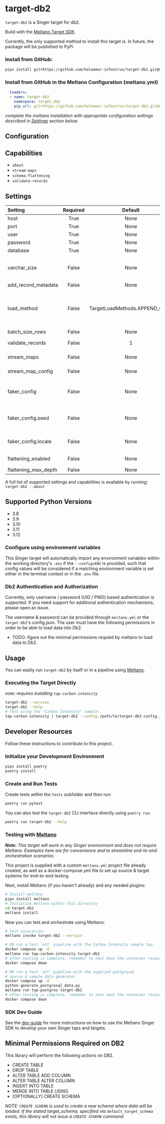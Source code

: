 # target-db2

`target-db2` is a Singer target for db2.

Build with the [Meltano Target SDK](https://sdk.meltano.com).

<!--

Developer TODO: Update the below as needed to correctly describe the install procedure. For instance, if you do not have a PyPi repo, or if you want users to directly install from your git repo, you can modify this step as appropriate.

## Installation

Install from PyPi:

```bash
pipx install target-db2
```

Install from GitHub:

```bash
pipx install git+https://github.com/Infostrux-Solutions/target-db2.git@main
```

-->

Currently, the only supported method to install this target is. In future, the package will be published to PyPi

### Install from GitHub:

```bash
pipx install git+https://github.com/haleemur-infostrux/target-db2.git@main
```

### Install from GitHub in the Meltano Configuration (meltano.yml)

```yaml
  loaders:
  - name: target-db2
    namespace: target_db2
    pip_url: git+https://github.com/haleemur-infostrux/target-db2.git@main
```

_complete the meltano installation with appropriate configuration settings described in [Settings](#settings) section below._

## Configuration

<!--
Developer TODO: Each time the project's version is bumped, recreate these sections

1. Capabilities
2. Settings
3. Supported Python Versions

This section can be created by copy-pasting the CLI output from:

```
target-db2 --about --format=markdown
```
-->


## Capabilities

* `about`
* `stream-maps`
* `schema-flattening`
* `validate-records`

## Settings

| Setting | Required | Default | Description |
|:--------|:--------:|:-------:|:------------|
| host | True     | None    | IBM Db2 Database Host |
| port | True     | None    | IBM Db2 Database Port |
| user | True     | None    | IBM Db2 Database User Name |
| password | True     | None    | IBM Db2 Database User Password |
| database | True     | None    | IBM Db2 Database Name |
| varchar_size | False    | None    | Field size for Varchar type. Default 10000. <BR/>Since JSON values are serialized to varchar, <BR/>it may be necessary to increase this value. <BR/>Max possible value 32764 |
| add_record_metadata | False    | None    | Add metadata to records. |
| load_method | False    | TargetLoadMethods.APPEND_ONLY | The method to use when loading data into the destination. `append-only` will always write all input records whether that records already exists or not. `upsert` will update existing records and insert new records. `overwrite` will delete all existing records and insert all input records. |
| batch_size_rows | False    | None    | Maximum number of rows in each batch. |
| validate_records | False    |       1 | Whether to validate the schema of the incoming streams. |
| stream_maps | False    | None    | Config object for stream maps capability. For more information check out [Stream Maps](https://sdk.meltano.com/en/latest/stream_maps.html). |
| stream_map_config | False    | None    | User-defined config values to be used within map expressions. |
| faker_config | False    | None    | Config for the [`Faker`](https://faker.readthedocs.io/en/master/) instance variable `fake` used within map expressions. Only applicable if the plugin specifies `faker` as an addtional dependency (through the `singer-sdk` `faker` extra or directly). |
| faker_config.seed | False    | None    | Value to seed the Faker generator for deterministic output: https://faker.readthedocs.io/en/master/#seeding-the-generator |
| faker_config.locale | False    | None    | One or more LCID locale strings to produce localized output for: https://faker.readthedocs.io/en/master/#localization |
| flattening_enabled | False    | None    | 'True' to enable schema flattening and automatically expand nested properties. |
| flattening_max_depth | False    | None    | The max depth to flatten schemas. |

A full list of supported settings and capabilities is available by running: `target-db2 --about`

## Supported Python Versions

* 3.8
* 3.9
* 3.10
* 3.11
* 3.12

### Configure using environment variables

This Singer target will automatically import any environment variables within the working directory's
`.env` if the `--config=ENV` is provided, such that config values will be considered if a matching
environment variable is set either in the terminal context or in the `.env` file.

### Db2 Authentication and Authorization


Currently, only username / password (UID / PWD) based authentication is supported. If you need support for additional authentication mechanisms, please open an issue.

The username & password can be provided through `meltano.yml` or the `target-db2`'s config.json. The user must have the following permissions in order to be able to load data into Db2.

* TODO: figure out the minimal permissions requied by meltano to load data to Db2.

## Usage

You can easily run `target-db2` by itself or in a pipeline using [Meltano](https://meltano.com/).

### Executing the Target Directly

_note: requires installing `tap-carbon-intensity`_

```bash
target-db2 --version
target-db2 --help
# Test using the "Carbon Intensity" sample:
tap-carbon-intensity | target-db2 --config /path/to/target-db2-config.json
```

## Developer Resources

Follow these instructions to contribute to this project.

### Initialize your Development Environment

```bash
pipx install poetry
poetry install
```

### Create and Run Tests

Create tests within the `tests` subfolder and
  then run:

```bash
poetry run pytest
```

You can also test the `target-db2` CLI interface directly using `poetry run`:

```bash
poetry run target-db2 --help
```

### Testing with [Meltano](https://meltano.com/)

_**Note:** This target will work in any Singer environment and does not require Meltano.
Examples here are for convenience and to streamline end-to-end orchestration scenarios._

This project is supplied with a custom `meltano.yml` project file already created, as well as a docker-compose.yml file to set up source & target systems for end-to-end testing.


Next, install Meltano (if you haven't already) and any needed plugins:

```bash
# Install meltano
pipx install meltano
# Initialize meltano within this directory
cd target-db2
meltano install
```

Now you can test and orchestrate using Meltano:

```bash
# Test invocation:
meltano invoke target-db2 --version

# OR run a test `elt` pipeline with the Carbon Intensity sample tap:
docker compose up -d
meltano run tap-carbon-intensity target-db2
# after testing is complete, remember to shut down the container resources
docker compose down

# OR run a test `elt` pipeline with the supplied postgresql
# source & sample data generator
docker compose up -d
python generate_postgresql_data.py
meltano run tap-postgres target-db2
# after testing is complete, remember to shut down the container resources
docker compose down
```

### SDK Dev Guide

See the [dev guide](https://sdk.meltano.com/en/latest/dev_guide.html) for more instructions on how to use the Meltano Singer SDK to
develop your own Singer taps and targets.


## Minimal Permissions Required on DB2

This library will perform the following actions on DB2.

* CREATE TABLE
* DROP TABLE
* ALTER TABLE ADD COLUMN
* ALTER TABLE ALTER COLUMN
* INSERT INTO TABLE
* MERGE INTO TABLE USING
* [OPTIONALLY] CREATE SCHEMA

_NOTE: `CREATE SCHEMA` is used to create a new schema where data will be loaded. If the stated target_schema, specified via `default_target_schema` exists, this library will not issue a `CREATE SCHEMA` command_
